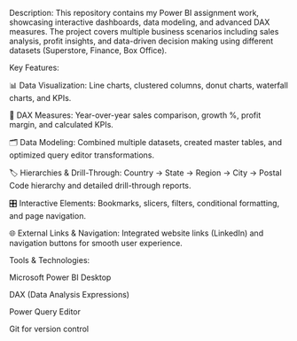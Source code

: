 
Description:
This repository contains my Power BI assignment work, showcasing interactive dashboards, data modeling, and advanced DAX measures. The project covers multiple business scenarios including sales analysis, profit insights, and data-driven decision making using different datasets (Superstore, Finance, Box Office).

Key Features:

📊 Data Visualization: Line charts, clustered columns, donut charts, waterfall charts, and KPIs.

🧮 DAX Measures: Year-over-year sales comparison, growth %, profit margin, and calculated KPIs.

🗂 Data Modeling: Combined multiple datasets, created master tables, and optimized query editor transformations.

🏷 Hierarchies & Drill-Through: Country → State → Region → City → Postal Code hierarchy and detailed drill-through reports.

🎛 Interactive Elements: Bookmarks, slicers, filters, conditional formatting, and page navigation.

🌐 External Links & Navigation: Integrated website links (LinkedIn) and navigation buttons for smooth user experience.

Tools & Technologies:

Microsoft Power BI Desktop

DAX (Data Analysis Expressions)

Power Query Editor

Git for version control
